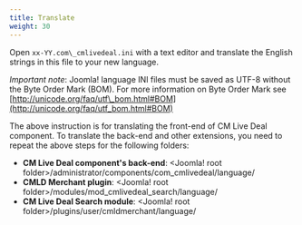 ```yaml
---
title: Translate
weight: 30
---
```

Open `xx-YY.com\_cmlivedeal.ini` with a text editor and translate the English strings in this file to your new language.

_Important note_: Joomla! language INI files must be saved as UTF-8 without the Byte Order Mark (BOM). For more information on Byte Order Mark see [http://unicode.org/faq/utf\_bom.html#BOM](http://unicode.org/faq/utf_bom.html#BOM)

The above instruction is for translating the front-end of CM Live Deal component. To translate the back-end and other extensions, you need to repeat the above steps for the following folders:

*   **CM Live Deal component's back-end**: <Joomla! root folder>/administrator/components/com\_cmlivedeal/language/
*   **CMLD Merchant plugin**: <Joomla! root folder>/modules/mod\_cmlivedeal\_search/language/
*   **CM Live Deal Search module**: <Joomla! root folder>/plugins/user/cmldmerchant/language/